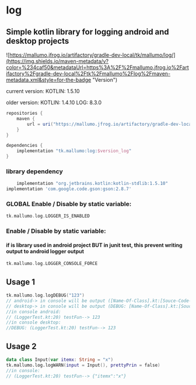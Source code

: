 # log

## Simple kotlin library for logging android and desktop projects

![https://mallumo.jfrog.io/artifactory/gradle-dev-local/tk/mallumo/log/](https://img.shields.io/maven-metadata/v?color=%234caf50&metadataUrl=https%3A%2F%2Fmallumo.jfrog.io%2Fartifactory%2Fgradle-dev-local%2Ftk%2Fmallumo%2Flog%2Fmaven-metadata.xml&style=for-the-badge "Version")

current version:
KOTLIN: 1.5.10

older version:
KOTLIN: 1.4.10 LOG:    8.3.0

```groovy
repositories {
    maven {
        url = uri("https://mallumo.jfrog.io/artifactory/gradle-dev-local")
    }
}

dependencies {
    implementation "tk.mallumo:log:$version_log"
}
```

### library dependency

```groovy
    implementation "org.jetbrains.kotlin:kotlin-stdlib:1.5.10"
implementation 'com.google.code.gson:gson:2.8.7'
```

### GLOBAL Enable / Disable by static variable:
```kotlin
tk.mallumo.log.LOGGER_IS_ENABLED
```

### Enable / Disable by static variable:
####  if is library used in android project BUT in junit test, this prevent writing output to android logger output
```kotlin
tk.mallumo.log.LOGGER_CONSOLE_FORCE
```

## Usage 1

```kotlin
tk.mallumo.log.logDEBUG("123")
// android-> in console will be output ([Name-Of-Class].kt:[Souce-Code-Line-Nuber]) [name-of-method]--> [input]
// desktop-> in console will be output (DEBUG: [Name-Of-Class].kt:[Souce-Code-Line-Nuber]) [name-of-method]--> [input]
//in console android: 
// (LoggerTest.kt:20) testFun--> 123
//in console desktop: 
//DEBUG: (LoggerTest.kt:20) testFun--> 123
```

## Usage 2
```kotlin
data class Input(var itemx: String = "x")
tk.mallumo.log.logWARN(input = Input(), prettyPrin = false)
//in console: 
// (LoggerTest.kt:20) testFun--> {"itemx":"x"}
```
